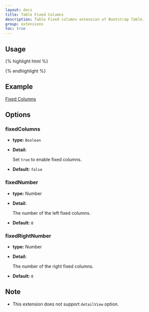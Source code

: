 ```yaml
---
layout: docs
title: Table Fixed Columns
description: Table Fixed columns extension of Bootstrap Table.
group: extensions
toc: true
---
```


## Usage

{% highlight html %}
<link rel="stylesheet" src="extensions/fixed-columns/bootstrap-table-fixed-columns.css">
<script src="extensions/fixed-columns/bootstrap-table-fixed-columns.js"></script>
{% endhighlight %}

## Example

[Fixed Columns](https://examples.bootstrap-table.com/#extensions/fixed-columns.html)

## Options

### fixedColumns

- **type:** `Boolean`

- **Detail:**

  Set `true` to enable fixed columns.

- **Default:** `false`

### fixedNumber

- **type:** Number

- **Detail:**

  The number of the left fixed columns.

- **Default:** `0`

### fixedRightNumber

- **type:** Number

- **Detail:**

  The number of the right fixed columns.

- **Default:** `0`

## Note

* This extension does not support `detailView` option.
